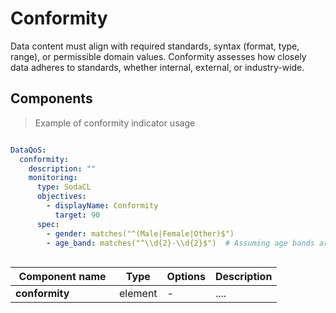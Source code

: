 # Conformity

Data content must align with required standards, syntax (format, type, range), or permissible domain values. Conformity assesses how closely data adheres to standards, whether internal, external, or industry-wide.


## Components

> Example of conformity indicator usage

```yml

DataQoS:
  conformity:
    description: "" 
    monitoring:
      type: SodaCL  
      objectives:
        - displayName: Conformity
          target: 90
      spec:
        - gender: matches("^(Male|Female|Other)$")
        - age_band: matches("^\\d{2}-\\d{2}$")  # Assuming age bands are in the format 20-29, 30-39, etc.
 
```

| <div style="width:150px">Component name</div>   | Type  | Options  | Description  |
|---|---|---|---|
| **conformity** | element | - | .... |



